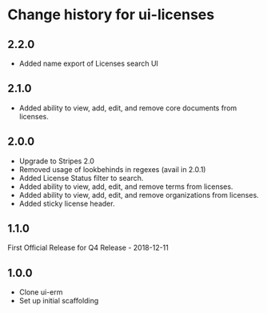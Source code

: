 # Change history for ui-licenses

## 2.2.0
* Added name export of Licenses search UI

## 2.1.0
* Added ability to view, add, edit, and remove core documents from licenses.

## 2.0.0
* Upgrade to Stripes 2.0
* Removed usage of lookbehinds in regexes (avail in 2.0.1)
* Added License Status filter to search.
* Added ability to view, add, edit, and remove terms from licenses.
* Added ability to view, add, edit, and remove organizations from licenses.
* Added sticky license header.

## 1.1.0
First Official Release for Q4 Release - 2018-12-11

## 1.0.0
* Clone ui-erm
* Set up initial scaffolding
